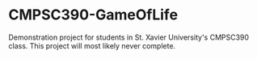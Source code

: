 # CMPSC390-GameOfLife
Demonstration project for students in St. Xavier University's CMPSC390 class.  This project will most likely never
complete.
